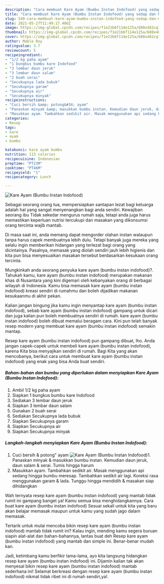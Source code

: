 ```yaml
---
description: "Cara membuat Kare Ayam (Bumbu Instan Indofood) yang sedap dan Mudah Dibuat"
title: "Cara membuat Kare Ayam (Bumbu Instan Indofood) yang sedap dan Mudah Dibuat"
slug: 549-cara-membuat-kare-ayam-bumbu-instan-indofood-yang-sedap-dan-mudah-dibuat
date: 2021-05-27T11:49:17.406Z
image: https://img-global.cpcdn.com/recipes/f1e21b6f114e125a/680x482cq70/kare-ayam-bumbu-instan-indofood-foto-resep-utama.jpg
thumbnail: https://img-global.cpcdn.com/recipes/f1e21b6f114e125a/680x482cq70/kare-ayam-bumbu-instan-indofood-foto-resep-utama.jpg
cover: https://img-global.cpcdn.com/recipes/f1e21b6f114e125a/680x482cq70/kare-ayam-bumbu-instan-indofood-foto-resep-utama.jpg
author: Mable Roy
ratingvalue: 3.7
reviewcount: 5
recipeingredient:
- "1/2 kg paha ayam"
- "1 bungkus bumbu kare Indofood"
- "3 lembar daun jeruk"
- "3 lembar daun salam"
- "2 buah serai"
- "Secukupnya lada bubuk"
- "Secukupnya garam"
- "Secukupnya air"
- "Secukupnya minyak"
recipeinstructions:
- "Cuci bersih &amp; potong&#34; ayam"
- "Panaskan minyak &amp; masukkan bumbu instan. Kemudian daun jeruk, daun salam &amp; serai. Tumis hingga harum"
- "Masukkan ayam. Tambahkan sedikit air. Masak menggunakan api sedang hingga bumbu meresap. Tambahkan sedikit air lagi. Koreksi rasa menggunakan garam &amp; lada. Tunggu hingga mendidih &amp; masakan siap dihidangkan"
categories:
- Resep
tags:
- kare
- ayam
- bumbu

katakunci: kare ayam bumbu 
nutrition: 113 calories
recipecuisine: Indonesian
preptime: "PT23M"
cooktime: "PT46M"
recipeyield: "1"
recipecategory: Lunch

---
```



![Kare Ayam (Bumbu Instan Indofood)](https://img-global.cpcdn.com/recipes/f1e21b6f114e125a/680x482cq70/kare-ayam-bumbu-instan-indofood-foto-resep-utama.jpg)

Sebagai seorang orang tua, mempersiapkan santapan lezat bagi keluarga adalah hal yang sangat menyenangkan bagi anda sendiri. Kewajiban seorang ibu Tidak sekedar mengurus rumah saja, tetapi anda juga harus memastikan keperluan nutrisi tercukupi dan masakan yang dikonsumsi orang tercinta wajib mantab.

Di masa  saat ini, anda memang dapat mengorder olahan instan walaupun tanpa harus capek membuatnya lebih dulu. Tetapi banyak juga mereka yang selalu ingin memberikan hidangan yang terlezat bagi orang yang dicintainya. Pasalnya, memasak yang diolah sendiri jauh lebih higienis dan kita pun bisa menyesuaikan masakan tersebut berdasarkan kesukaan orang tercinta. 



Mungkinkah anda seorang penyuka kare ayam (bumbu instan indofood)?. Tahukah kamu, kare ayam (bumbu instan indofood) merupakan makanan khas di Nusantara yang kini digemari oleh kebanyakan orang di berbagai wilayah di Indonesia. Kamu bisa memasak kare ayam (bumbu instan indofood) kreasi sendiri di rumahmu dan boleh dijadikan makanan kesukaanmu di akhir pekan.

Kalian jangan bingung jika kamu ingin menyantap kare ayam (bumbu instan indofood), sebab kare ayam (bumbu instan indofood) gampang untuk dicari dan juga kalian pun boleh membuatnya sendiri di rumah. kare ayam (bumbu instan indofood) boleh dibuat memalui beragam cara. Kini pun telah banyak resep modern yang membuat kare ayam (bumbu instan indofood) semakin mantap.

Resep kare ayam (bumbu instan indofood) pun gampang dibuat, lho. Anda jangan capek-capek untuk membeli kare ayam (bumbu instan indofood), karena Kita bisa menyajikan sendiri di rumah. Bagi Kita yang akan mencobanya, berikut cara untuk membuat kare ayam (bumbu instan indofood) yang enak yang bisa Anda buat sendiri.

<!--inarticleads1-->

##### Bahan-bahan dan bumbu yang diperlukan dalam menyiapkan Kare Ayam (Bumbu Instan Indofood):

1. Ambil 1/2 kg paha ayam
1. Siapkan 1 bungkus bumbu kare Indofood
1. Sediakan 3 lembar daun jeruk
1. Siapkan 3 lembar daun salam
1. Gunakan 2 buah serai
1. Sediakan Secukupnya lada bubuk
1. Siapkan Secukupnya garam
1. Siapkan Secukupnya air
1. Siapkan Secukupnya minyak




<!--inarticleads2-->

##### Langkah-langkah menyiapkan Kare Ayam (Bumbu Instan Indofood):

1. Cuci bersih &amp; potong&#34; ayam
<img src="https://img-global.cpcdn.com/steps/60cc8ae20a990f3c/160x128cq70/kare-ayam-bumbu-instan-indofood-langkah-memasak-1-foto.jpg" alt="Kare Ayam (Bumbu Instan Indofood)">1. Panaskan minyak &amp; masukkan bumbu instan. Kemudian daun jeruk, daun salam &amp; serai. Tumis hingga harum
1. Masukkan ayam. Tambahkan sedikit air. Masak menggunakan api sedang hingga bumbu meresap. Tambahkan sedikit air lagi. Koreksi rasa menggunakan garam &amp; lada. Tunggu hingga mendidih &amp; masakan siap dihidangkan




Wah ternyata resep kare ayam (bumbu instan indofood) yang mantab tidak rumit ini gampang banget ya! Kamu semua bisa menghidangkannya. Cara buat kare ayam (bumbu instan indofood) Sesuai sekali untuk kita yang baru akan belajar memasak maupun untuk kamu yang sudah jago dalam memasak.

Tertarik untuk mulai mencoba bikin resep kare ayam (bumbu instan indofood) mantab tidak rumit ini? Kalau ingin, mending kamu segera buruan siapin alat-alat dan bahan-bahannya, lantas buat deh Resep kare ayam (bumbu instan indofood) yang mantab dan simple ini. Benar-benar mudah kan. 

Jadi, ketimbang kamu berfikir lama-lama, ayo kita langsung hidangkan resep kare ayam (bumbu instan indofood) ini. Dijamin kalian tak akan menyesal bikin resep kare ayam (bumbu instan indofood) mantab sederhana ini! Selamat berkreasi dengan resep kare ayam (bumbu instan indofood) nikmat tidak ribet ini di rumah sendiri,ya!.

